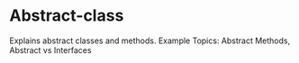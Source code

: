 # Abstract-class
Explains abstract classes and methods. Example Topics: Abstract Methods, Abstract vs Interfaces
